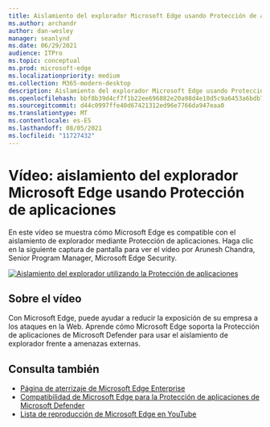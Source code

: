 ```yaml
---
title: Aislamiento del explorador Microsoft Edge usando Protección de aplicaciones
ms.author: archandr
author: dan-wesley
manager: seanlynd
ms.date: 06/29/2021
audience: ITPro
ms.topic: conceptual
ms.prod: microsoft-edge
ms.localizationpriority: medium
ms.collection: M365-modern-desktop
description: Aislamiento del explorador Microsoft Edge usando Protección de aplicaciones
ms.openlocfilehash: bbf8b39d4cf7f1b22ee696882e20a98d4e10d5c9a6453a6bdb76c312b3549947
ms.sourcegitcommit: d44c0997ffe40d67421312ed96e7766da947eaa0
ms.translationtype: MT
ms.contentlocale: es-ES
ms.lasthandoff: 08/05/2021
ms.locfileid: "11727432"
---
```

# <a name="video-microsoft-edge-browser-isolation-using-application-guard"></a>Vídeo: aislamiento del explorador Microsoft Edge usando Protección de aplicaciones

En este vídeo se muestra cómo Microsoft Edge es compatible con el aislamiento de explorador mediante Protección de aplicaciones. Haga clic en la siguiente captura de pantalla para ver el vídeo por Arunesh Chandra, Senior Program Manager, Microsoft Edge Security.

[![Aislamiento del explorador utilizando la Protección de aplicaciones]( media/microsoft-edge-video-security-application-guard/0.png)](http://www.youtube.com/watch?v=zQjaRqNXMqw "Browser isolation using Application Guard")

## <a name="about-the-video"></a>Sobre el vídeo

Con Microsoft Edge, puede ayudar a reducir la exposición de su empresa a los ataques en la Web. Aprende cómo Microsoft Edge soporta la Protección de aplicaciones de Microsoft Defender para usar el aislamiento de explorador frente a amenazas externas.

## <a name="see-also"></a>Consulta también

- [Página de aterrizaje de Microsoft Edge Enterprise](https://aka.ms/EdgeEnterprise)
- [Compatibilidad de Microsoft Edge para la Protección de aplicaciones de Microsoft Defender](microsoft-edge-security-windows-defender-application-guard.md)
- [Lista de reproducción de Microsoft Edge en YouTube](https://www.youtube.com/playlist?list=PLXtHYVsvn_b-uXh1tMeYpT-0iD8tD3tFy)
